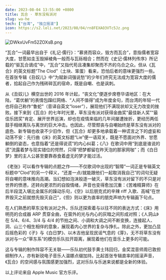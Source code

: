 ```yaml
---
date: 2023-08-04 13:55:00 +0800
title: 瓦合 · 草东没有派对
slug: wa-he
tech: ["台湾", "独立摇滚"]
icon: https://s2.loli.net/2023/08/04/rn8FEXAO3VTc5Jz.png
---
```


![DWkxUvFm52ZOXsB.png](https://s2.loli.net/2023/08/04/DWkxUvFm52ZOXsB.png)

“瓦合”一词最早出自于《礼记·儒行》：“慕贤而容众，毁方而瓦合”，意指儒者宽容大度，甘愿如圭玉毁掉棱角一般而与瓦砾相合；然而在《史记·儒林列传序》所记载的“驱瓦合谪戍”中，“瓦合”又指代苟且凑集却聚而不齐的乌合之众。但从《瓦合》的英文标题“The Clod”（土块、笨蛋）看来，恐怕后者的意味更强烈一些。在首张专辑《丑奴儿》中“为赋新词强说愁”的少年们终究无法成为宽容大度的儒者，拾起自己作为残砖碎瓦的宿命，既是自嘲、也是讽刺。

从《丑奴儿》横空出世的 2016 年计起，“丧文化”便逐步席卷华语地区：在大陆，“葛优躺”的表情包蹿红网络、“人间不值得”成为年度金句，而台湾的年轻一代也将自己称作“鲁蛇”（音译自英文“loser”），展现他们不满现状却又无力改变的挫败。接下来到《瓦合》的七年时光里，草东没有派对获得金曲奖“最佳新人奖”“最佳乐团奖”肯定、展开世界巡演，却也在疫情来临的几年间屡遭挫折，更经历两任鼓手相继离队与离世的巨大冲击。也因此，尽管颓丧与自嘲始终是草东没有派对的底色、新专辑也收录不少旧作，但《瓦合》却更多地承载着一种谎言之下的虚妄和动荡不安：先行曲《床》的英文标题“Lie”便一语双关，既是不愿面对外界、甘愿躺倒的姿态，也意指着“还是得说谎”的内心纠葛；《八》在歌词中用“到底是谁说的谎”流露着梦与现实错位的愕然，只得“把梦都留在昨天泡的那家网咖”；而《白日梦》里的主人公甚至要靠吞食着虚无的梦才能过活。

《老张》可以看作专辑的点题之作——不仅歌词中出现的“智障”一词正是专辑英文标题中“Clod”的另一个释义，“还差一点/就能跟他们一起取消我自己”的词句无疑将自嘲的意味推向高潮。当幻想如泡沫般逐一破灭，草东没有派对留下的不只是对世界的愤懑，还转向更浓烈的自毁情绪，声音也变得愈加沉重：《苦难精算师》在后半段混入堪比金属乐的躁动乐句，《空》以后朋克式的辛辣 riff 入歌、高喊“在世界毁灭之前就想先毁灭自己”，《但》则以更为直率的朋克声响为专辑画下句点。

在人们熟悉的草东没有派对之外，乐队还探索着与以往不同的表达方式：《床》用明亮的合成器 ARP 贯穿全曲，在窗外的光与内心的灰暗之间形成对照；《人洞山》在 5/4、6/4、3/4 与 4/4 的节拍之间、小调和大调之间不断变换，连接起人、洞、山三个相生相伴的意象，展现着内心世界的复杂与挣扎。除此之外，更加凸显后摇色彩的《孑》与《白日梦》、以木吉他呈现民谣气息的《芽》，无不将草东没有派对与一众“草东系”的模仿乐队拉开距离，展现着他们在音乐上更多的可能。

这与专辑的制作阵容不无关联——乐队初代鼓手黄士玮回归，金奖混音师周已敦担纲制作人，亦有新锐电子音乐人温娜点缀加持。比起首张专辑直率的摇滚声音，《瓦合》的空间感与氛围感更加强烈，这对乐队与乐迷来说都是全新的体验。

以上评论来自 Apple Music 官方乐评。

